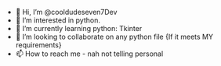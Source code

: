 - 👋 Hi, I’m @cooldudeseven7Dev
- 👀 I’m interested in python.
- 🌱 I’m currently learning python: Tkinter
- 💞️ I’m looking to collaborate on any python file {If it meets MY requirements}
- 📫 How to reach me - nah not telling personal

<!---
cooldudeseven7Dev/cooldudeseven7Dev is a ✨ special ✨ repository because its `README.md` (this file) appears on your GitHub profile.
You can click the Preview link to take a look at your changes.
--->
